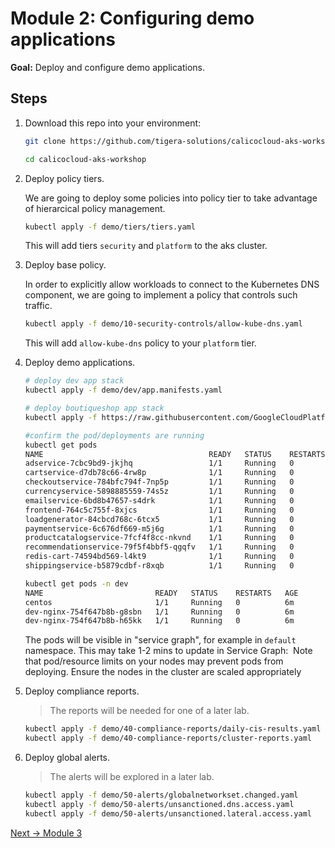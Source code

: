 # Module 2: Configuring demo applications

**Goal:** Deploy and configure demo applications.

## Steps

1. Download this repo into your environment:

    ```bash
    git clone https://github.com/tigera-solutions/calicocloud-aks-workshop.git 
    ```
    
    ```bash
    cd calicocloud-aks-workshop
    ```


2. Deploy policy tiers.

    We are going to deploy some policies into policy tier to take advantage of hierarcical policy management.

    ```bash
    kubectl apply -f demo/tiers/tiers.yaml
    ```

    This will add tiers `security` and `platform` to the aks cluster. 
    <image>



3. Deploy base policy.

    In order to explicitly allow workloads to connect to the Kubernetes DNS component, we are going to implement a policy that controls such traffic.

    ```bash
    kubectl apply -f demo/10-security-controls/allow-kube-dns.yaml
    ```

    This will add `allow-kube-dns` policy to your `platform` tier.
    <image>

4. Deploy demo applications.

    ```bash
    # deploy dev app stack
    kubectl apply -f demo/dev/app.manifests.yaml

    # deploy boutiqueshop app stack
    kubectl apply -f https://raw.githubusercontent.com/GoogleCloudPlatform/microservices-demo/master/release/kubernetes-manifests.yaml
    ```
    
    ```bash
    #confirm the pod/deployments are running
    kubectl get pods
    NAME                                     READY   STATUS    RESTARTS   AGE
    adservice-7cbc9bd9-jkjhq                 1/1     Running   0          86s
    cartservice-d7db78c66-4rw8p              1/1     Running   0          87s
    checkoutservice-784bfc794f-7np5p         1/1     Running   0          87s
    currencyservice-5898885559-74s5z         1/1     Running   0          86s
    emailservice-6bd8b47657-s4drk            1/1     Running   0          87s
    frontend-764c5c755f-8xjcs                1/1     Running   0          87s
    loadgenerator-84cbcd768c-6tcx5           1/1     Running   0          87s
    paymentservice-6c676df669-m5j6g          1/1     Running   0          87s
    productcatalogservice-7fcf4f8cc-nkvnd    1/1     Running   0          87s
    recommendationservice-79f5f4bbf5-qgqfv   1/1     Running   0          87s
    redis-cart-74594bd569-l4kt9              1/1     Running   0          86s
    shippingservice-b5879cdbf-r8xqb          1/1     Running   0          86s

    kubectl get pods -n dev
    NAME                         READY   STATUS    RESTARTS   AGE
    centos                       1/1     Running   0          6m
    dev-nginx-754f647b8b-g8sbn   1/1     Running   0          6m
    dev-nginx-754f647b8b-h65kk   1/1     Running   0          6m
    ```

    The pods will be visible in "service graph", for example in `default` namespace. This may take 1-2 mins to update in Service Graph:
    <image>
    Note that pod/resource limits on your nodes may prevent pods from deploying. Ensure the nodes in the cluster are scaled appropriately

5. Deploy compliance reports.

    >The reports will be needed for one of a later lab.

    ```bash
    kubectl apply -f demo/40-compliance-reports/daily-cis-results.yaml
    kubectl apply -f demo/40-compliance-reports/cluster-reports.yaml
    ```

6. Deploy global alerts.

    >The alerts will be explored in a later lab.

    ```bash
    kubectl apply -f demo/50-alerts/globalnetworkset.changed.yaml
    kubectl apply -f demo/50-alerts/unsanctioned.dns.access.yaml
    kubectl apply -f demo/50-alerts/unsanctioned.lateral.access.yaml
    ```

[Next -> Module 3](../modules/using-security-controls.md)
